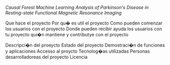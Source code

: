 <em> Causal Forest Machine Learning Analysis of Parkinson's Disease in Resting-state Functional Magnetic Resonance Imaging </em>

Que hace el proyecto 
Por qu� es util el proyecto 
Como pueden comenzar los usuarios con el proyecto 
Donde pueden recibir ayuda los usuarios con tu proyecto 
qui�n mantiene y contributye con el proyecto 

Descripci�n del proeycto 
Estado del proyecto 
Demostraci�n de funciones y aplicaciones
Accesso al proycto 
Tecnolog�as utilizadas
Personas desarrolladoreas del proyecto 
Licencia